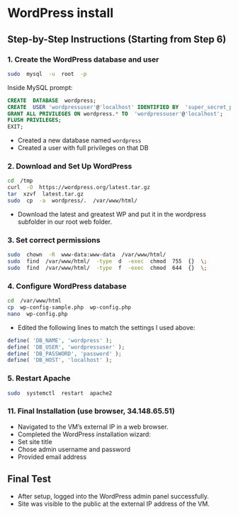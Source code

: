 
  

# WordPress install


## Step-by-Step Instructions (Starting from Step 6)

  

### 1. Create the WordPress database and user

  

```bash
sudo  mysql  -u  root  -p
```
Inside MySQL prompt:

```sql
CREATE  DATABASE  wordpress;
CREATE  USER 'wordpressuser'@'localhost' IDENTIFIED BY  'super_secret_pw';
GRANT ALL PRIVILEGES ON wordpress.* TO  'wordpressuser'@'localhost';
FLUSH PRIVILEGES;
EXIT;
```

- Created a new database named `wordpress`
- Created a user with full privileges on that DB

### 2. Download and Set Up WordPress
```bash
cd  /tmp
curl  -O  https://wordpress.org/latest.tar.gz
tar  xzvf  latest.tar.gz
sudo  cp  -a  wordpress/.  /var/www/html/
```

- Download the latest and greatest WP and put it in the wordpress subfolder in our root web folder.

### 3. Set correct permissions

  

```bash
sudo  chown  -R  www-data:www-data  /var/www/html/
sudo  find  /var/www/html/  -type  d  -exec  chmod  755  {}  \;
sudo  find  /var/www/html/  -type  f  -exec  chmod  644  {}  \;
```

### 4. Configure WordPress database

```bash
cd  /var/www/html
cp  wp-config-sample.php  wp-config.php
nano  wp-config.php
```
- Edited the following lines to match the settings I used above:
```php
define( 'DB_NAME', 'wordpress' );
define( 'DB_USER', 'wordpressuser' );
define( 'DB_PASSWORD', 'password' );
define( 'DB_HOST', 'localhost' );
```

### 5. Restart Apache

```bash
sudo  systemctl  restart  apache2
```

### 11. Final Installation (use browser, 34.148.65.51)

- Navigated to the VM’s external IP in a web browser.
- Completed the WordPress installation wizard:
- Set site title
- Chose admin username and password
- Provided email address

## Final Test
- After setup, logged into the WordPress admin panel successfully.
- Site was visible to the public at the external IP address of the VM.
